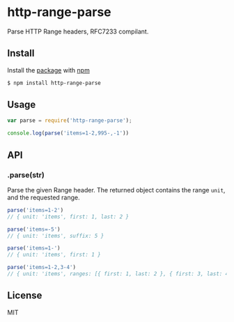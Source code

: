 # http-range-parse

Parse HTTP Range headers, RFC7233 compilant.

## Install

Install the [package](http://npmjs.org/package/http-range-parse) with [npm](http://npmjs.org)

```sh
$ npm install http-range-parse
```

## Usage

```js
var parse = require('http-range-parse');

console.log(parse('items=1-2,995-,-1'))
```

## API

### .parse(str)

Parse the given Range header. The returned object contains the range `unit`,
and the requested range.

```js
parse('items=1-2')
// { unit: 'items', first: 1, last: 2 }

parse('items=-5')
// { unit: 'items', suffix: 5 }

parse('items=1-')
// { unit: 'items', first: 1 }

parse('items=1-2,3-4')
// { unit: 'items', ranges: [{ first: 1, last: 2 }, { first: 3, last: 4 }] }
```

## License

MIT
